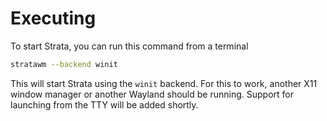 # Executing
To start Strata, you can run this command from a terminal

```sh
stratawm --backend winit
```

This will start Strata using the `winit` backend. For this to work, another X11 window manager or another Wayland should be running. Support for launching from the TTY will be added shortly.